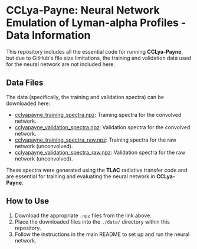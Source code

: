 # CCLya-Payne: Neural Network Emulation of Lyman-alpha Profiles - Data Information

This repository includes all the essential code for running **CCLya-Payne**, but due to GitHub's file size limitations, the training and validation data used for the neural network are not included here.

## Data Files

The data (specifically, the training and validation spectra) can be downloaded here:
- [cclyapayne_training_spectra.npz](https://lambda.uchicago.edu/~hchen/public/CCLya/cclyapayne_training_spectra.npz): Training spectra for the convolved network.
- [cclyapayne_validation_spectra.npz](https://lambda.uchicago.edu/~hchen/public/CCLya/cclyapayne_validation_spectra.npz): Validation spectra for the convolved network.
- [cclyapayne_training_spectra_raw.npz](https://lambda.uchicago.edu/~hchen/public/CCLya/cclyapayne_training_spectra_raw.npz): Training spectra for the raw network (unconvolved).
- [cclyapayne_validation_spectra_raw.npz](https://lambda.uchicago.edu/~hchen/public/CCLya/cclyapayne_validation_spectra_raw.npz): Validation spectra for the raw network (unconvolved).

These spectra were generated using the **TLAC** radiative transfer code and are essential for training and evaluating the neural network in **CCLya-Payne**.

## How to Use

1. Download the appropriate `.npz` files from the link above.
2. Place the downloaded files into the `./data/` directory within this repository.
3. Follow the instructions in the main README to set up and run the neural network.
